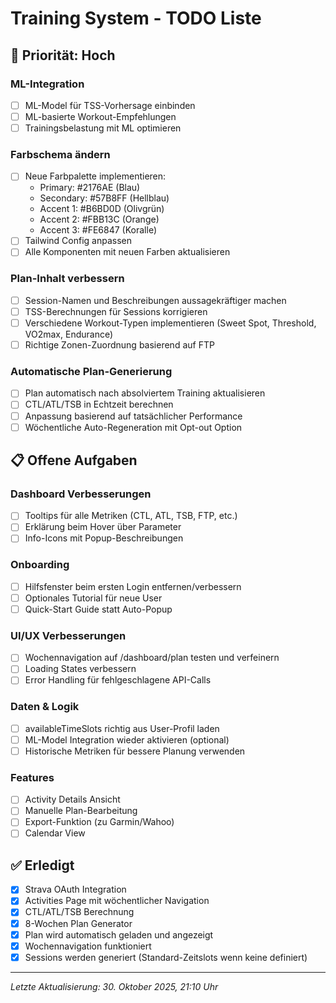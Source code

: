 # Training System - TODO Liste

## 🚀 Priorität: Hoch

### ML-Integration
- [ ] ML-Model für TSS-Vorhersage einbinden
- [ ] ML-basierte Workout-Empfehlungen
- [ ] Trainingsbelastung mit ML optimieren

### Farbschema ändern
- [ ] Neue Farbpalette implementieren:
  - Primary: #2176AE (Blau)
  - Secondary: #57B8FF (Hellblau)
  - Accent 1: #B6BD0D (Olivgrün)
  - Accent 2: #FBB13C (Orange)
  - Accent 3: #FE6847 (Koralle)
- [ ] Tailwind Config anpassen
- [ ] Alle Komponenten mit neuen Farben aktualisieren

### Plan-Inhalt verbessern
- [ ] Session-Namen und Beschreibungen aussagekräftiger machen
- [ ] TSS-Berechnungen für Sessions korrigieren
- [ ] Verschiedene Workout-Typen implementieren (Sweet Spot, Threshold, VO2max, Endurance)
- [ ] Richtige Zonen-Zuordnung basierend auf FTP

### Automatische Plan-Generierung
- [ ] Plan automatisch nach absolviertem Training aktualisieren
- [ ] CTL/ATL/TSB in Echtzeit berechnen
- [ ] Anpassung basierend auf tatsächlicher Performance
- [ ] Wöchentliche Auto-Regeneration mit Opt-out Option

## 📋 Offene Aufgaben

### Dashboard Verbesserungen
- [ ] Tooltips für alle Metriken (CTL, ATL, TSB, FTP, etc.)
- [ ] Erklärung beim Hover über Parameter
- [ ] Info-Icons mit Popup-Beschreibungen

### Onboarding
- [ ] Hilfsfenster beim ersten Login entfernen/verbessern
- [ ] Optionales Tutorial für neue User
- [ ] Quick-Start Guide statt Auto-Popup

### UI/UX Verbesserungen
- [ ] Wochennavigation auf /dashboard/plan testen und verfeinern
- [ ] Loading States verbessern
- [ ] Error Handling für fehlgeschlagene API-Calls

### Daten & Logik
- [ ] availableTimeSlots richtig aus User-Profil laden
- [ ] ML-Model Integration wieder aktivieren (optional)
- [ ] Historische Metriken für bessere Planung verwenden

### Features
- [ ] Activity Details Ansicht
- [ ] Manuelle Plan-Bearbeitung
- [ ] Export-Funktion (zu Garmin/Wahoo)
- [ ] Calendar View

## ✅ Erledigt
- [x] Strava OAuth Integration
- [x] Activities Page mit wöchentlicher Navigation
- [x] CTL/ATL/TSB Berechnung
- [x] 8-Wochen Plan Generator
- [x] Plan wird automatisch geladen und angezeigt
- [x] Wochennavigation funktioniert
- [x] Sessions werden generiert (Standard-Zeitslots wenn keine definiert)

---
*Letzte Aktualisierung: 30. Oktober 2025, 21:10 Uhr*
